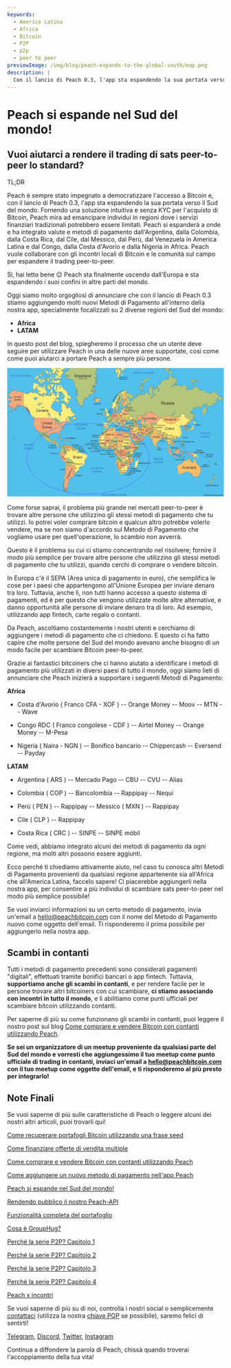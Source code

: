 ```yaml
---
keywords:
  - America Latina
  - Africa
  - Bitcoin
  - P2P
  - p2p
  - peer to peer
previewImage: /img/blog/peach-expands-to-the-global-south/map.png
description: |
  Con il lancio di Peach 0.3, l'app sta espandendo la sua portata verso il Sud del mondo
---
```


# Peach si espande nel Sud del mondo!

## Vuoi aiutarci a rendere il trading di sats peer-to-peer lo standard?

TL;DR

Peach è sempre stato impegnato a democratizzare l'accesso a Bitcoin e, con il lancio di Peach 0.3, l'app sta espandendo la sua portata verso il Sud del mondo. Fornendo una soluzione intuitiva e senza KYC per l'acquisto di Bitcoin, Peach mira ad emancipare individui in regioni dove i servizi finanziari tradizionali potrebbero essere limitati. Peach si espanderà a onde e ha integrato valute e metodi di pagamento dall'Argentina, dalla Colombia, dalla Costa Rica, dal Cile, dal Messico, dal Perù, dal Venezuela in America Latina e dal Congo, dalla Costa d'Avorio e dalla Nigeria in Africa. Peach vuole collaborare con gli incontri locali di Bitcoin e le comunità sul campo per espandere il trading peer-to-peer.

Sì, hai letto bene 😉 Peach sta finalmente uscendo dall'Europa e sta espandendo i suoi confini in altre parti del mondo.

Oggi siamo molto orgogliosi di annunciare che con il lancio di Peach 0.3 stiamo aggiungendo molti nuovi Metodi di Pagamento all'interno della nostra app, specialmente focalizzati su 2 diverse regioni del Sud del mondo:

- **Africa**
- **LATAM**

In questo post del blog, spiegheremo il processo che un utente deve seguire per utilizzare Peach in una delle nuove aree supportate, così come come puoi aiutarci a portare Peach a sempre più persone.

![](/img/blog/peach-expands-to-the-global-south/map.png)

Come forse saprai, il problema più grande nei mercati peer-to-peer è trovare altre persone che utilizzino gli stessi metodi di pagamento che tu utilizzi. Io potrei voler comprare bitcoin e qualcun altro potrebbe volerlo vendere, ma se non siamo d'accordo sul Metodo di Pagamento che vogliamo usare per quell'operazione, lo scambio non avverrà.

Questo è il problema su cui ci stiamo concentrando nel risolvere; fornire il modo più semplice per trovare altre persone che utilizzino gli stessi metodi di pagamento che tu utilizzi, quando cerchi di comprare o vendere bitcoin.

In Europa c'è il SEPA (Area unica di pagamento in euro), che semplifica le cose per i paesi che appartengono all'Unione Europea per inviare denaro tra loro. Tuttavia, anche lì, non tutti hanno accesso a questo sistema di pagamenti, ed è per questo che vengono utilizzate molte altre alternative, e danno opportunità alle persone di inviare denaro tra di loro. Ad esempio, utilizzando app fintech, carte regalo o contanti.

Da Peach, ascoltiamo costantemente i nostri utenti e cerchiamo di aggiungere i metodi di pagamento che ci chiedono. E questo ci ha fatto capire che molte persone del Sud del mondo avevano anche bisogno di un modo facile per scambiare Bitcoin peer-to-peer.

Grazie ai fantastici bitcoiners che ci hanno aiutato a identificare i metodi di pagamento più utilizzati in diversi paesi di tutto il mondo, oggi siamo lieti di annunciare che Peach inizierà a supportare i seguenti Metodi di Pagamento:

**Africa**

- Costa d'Avorio ( Franco CFA - XOF )
  -- Orange Money
  -- Moov
  -- MTN
  -- Wave

- Congo RDC ( Franco congolese - CDF )
  -- Airtel Money
  -- Orange Money
  -- M-Pesa

- Nigeria ( Naira - NGN )
  -- Bonifico bancario
  -- Chippercash
  -- Eversend
  -- Payday

**LATAM**

- Argentina ( ARS )
  -- Mercado Pago
  -- CBU
  -- CVU
  -- Alias

- Colombia ( COP )
  -- Bancolombia
  -- Rappipay
  -- Nequi

- Perù ( PEN )
  -- Rappipay
  -- Messico ( MXN )
  -- Rappipay

- Cile ( CLP )
  -- Rappipay

- Costa Rica ( CRC )
  -- SINPE
  -- SINPE móbil

Come vedi, abbiamo integrato alcuni dei metodi di pagamento da ogni regione, ma molti altri possono essere aggiunti.

Ecco perché ti chiediamo attivamente aiuto, nel caso tu conosca altri Metodi di Pagamento provenienti da qualsiasi regione appartenente sia all'Africa che all'America Latina, faccelo sapere! Ci piacerebbe aggiungerli nella nostra app, per consentire a più individui di scambiare sats peer-to-peer nel modo più semplice possibile!

Se vuoi inviarci informazioni su un certo metodo di pagamento, invia un'email a [hello@peachbitcoin.com](mailto:hello@peachbitcoin.com) con il nome del Metodo di Pagamento nuovo come oggetto dell'email. Ti risponderemo il prima possibile per aggiungerlo nella nostra app.

## Scambi in contanti

Tutti i metodi di pagamento precedenti sono considerati pagamenti "digitali", effettuati tramite bonifici bancari o app fintech. Tuttavia, **supportiamo anche gli scambi in contanti**, e per rendere facile per le persone trovare altri bitcoiners con cui scambiare, **ci stiamo associando con incontri in tutto il mondo**, e li abilitiamo come punti ufficiali per scambiare bitcoin utilizzando contanti.

Per saperne di più su come funzionano gli scambi in contanti, puoi leggere il nostro post sul blog [Come comprare e vendere Bitcoin con contanti utilizzando Peach](https://peachbitcoin.com/it/blog/how-to-buy-and-sell-bitcoin-with-cash-using-peach/).

**Se sei un organizzatore di un meetup proveniente da qualsiasi parte del Sud del mondo e vorresti che aggiungessimo il tuo meetup come punto ufficiale di trading in contanti, inviaci un'email a [hello@peachbitcoin.com](mailto:hello@peachbitcoin.com) con il tuo meetup come oggetto dell'email, e ti risponderemo al più presto per integrarlo!**

## Note Finali

Se vuoi saperne di più sulle caratteristiche di Peach o leggere alcuni dei nostri altri articoli, puoi trovarli qui!

[Come recuperare portafogli Bitcoin utilizzando una frase seed](https://peachbitcoin.com/it/blog/how-to-restore-peach-wallet/)

[Come finanziare offerte di vendita multiple](https://peachbitcoin.com/it/blog/funding-multiple-sell-offers/)

[Come comprare e vendere Bitcoin con contanti utilizzando Peach](https://peachbitcoin.com/it/blog/how-to-buy-and-sell-bitcoin-with-cash-using-peach/)

[Come aggiungere un nuovo metodo di pagamento nell'app Peach](https://peachbitcoin.com/it/blog/how-to-add-a-payment-method/)

[Peach si espande nel Sud del mondo!](https://peachbitcoin.com/it/blog/peach-expands-to-the-global-south/)

[Rendendo pubblico il nostro Peach-API](https://peachbitcoin.com/it/blog/making-our-peach-api-public/)

[Funzionalità completa del portafoglio](https://peachbitcoin.com/it/blog/full-wallet-functionality/)

[Cosa è GroupHug?](https://peachbitcoin.com/it/blog/group-hug/)

[Perché la serie P2P? Capitolo 1](https://peachbitcoin.com/it/blog/why-p2p-chapter-1/)

[Perché la serie P2P? Capitolo 2](https://peachbitcoin.com/it/blog/why-p2p-chapter-2/)

[Perché la serie P2P? Capitolo 3](https://peachbitcoin.com/it/blog/why-p2p-chapter-3-circular-economies/)

[Perché la serie P2P? Capitolo 4](https://peachbitcoin.com/it/blog/why-p2p-chapter-4-chains-of-trust/)

[Peach x incontri](https://peachbitcoin.com/it/blog/peach-for-meetups/)

Se vuoi saperne di più su di noi, controlla i nostri social o semplicemente [contattaci](mailto:hello@peachbitcoin.com) (utilizza la nostra [chiave PGP](https://keys.openpgp.org/vks/v1/by-fingerprint/48339A19645E2E53488E0E5479E1B270FACD1BD2) se possibile), saremo felici di sentirti!

[Telegram](https://t.me/peachtopeach), [Discord](https://discord.gg/ypeHz3SW54), [Twitter](https://twitter.com/peachbitcoin), [Instagram](https://instagram.com/peachbitcoin)

Continua a diffondere la parola di Peach, chissà quando troverai l'accoppiamento della tua vita!
